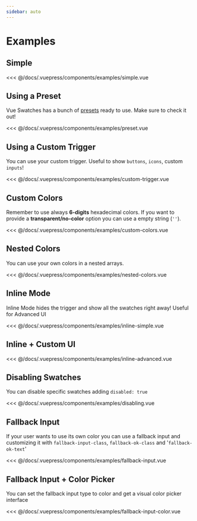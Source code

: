 ```yaml
---
sidebar: auto
---
```


<style>
.form__field {
  display: flex;
  justify-content: space-between;
  align-items: center;
  padding-top: 24px;
  padding-bottom: 24px;
  border-top: 1px solid #cccccc;
  border-bottom: 1px solid #cccccc;
}

.form__label strong {
  font-size: 1.2rem;
}

.form__input__element {
  border: 1px solid transparent;
  border-radius: 3px;
  box-shadow: none;
  line-height: 1.5;
  padding-bottom: calc(0.375em - 1px);
  padding-left: calc(0.625em - 1px);
  padding-right: calc(0.625em - 1px);
  padding-top: calc(0.375em - 1px);
  background-color: white;
  border-color: #dbdbdb;
  color: #363636;
  box-shadow: inset 0 1px 2px rgba(10, 10, 10, 0.1);
}
</style>

# Examples

## Simple

<examples-simple></examples-simple>

<<< @/docs/.vuepress/components/examples/simple.vue

## Using a Preset

Vue Swatches has a bunch of [presets](/presets) ready to use. Make sure to check it out!

<examples-preset></examples-preset>

<<< @/docs/.vuepress/components/examples/preset.vue

## Using a Custom Trigger

You can use your custom trigger. Useful to show `buttons`, `icons`, custom `inputs`!

<examples-custom-trigger></examples-custom-trigger>

<<< @/docs/.vuepress/components/examples/custom-trigger.vue

## Custom Colors

Remember to use always **6-digits** hexadecimal colors. If you want to provide a **transparent/no-color** option you can use a empty string (`''`).

<examples-custom-colors></examples-custom-colors>

<<< @/docs/.vuepress/components/examples/custom-colors.vue

## Nested Colors

You can use your own colors in a nested arrays.

<examples-nested-colors></examples-nested-colors>

<<< @/docs/.vuepress/components/examples/nested-colors.vue

## Inline Mode

Inline Mode hides the trigger and show all the swatches right away! Useful for Advanced UI

<examples-inline-simple></examples-inline-simple>

<<< @/docs/.vuepress/components/examples/inline-simple.vue

## Inline + Custom UI

<examples-inline-advanced></examples-inline-advanced>

<<< @/docs/.vuepress/components/examples/inline-advanced.vue

## Disabling Swatches

You can disable specific swatches adding `disabled: true`

<examples-disabling></examples-disabling>

<<< @/docs/.vuepress/components/examples/disabling.vue

## Fallback Input

If your user wants to use its own color you can use a fallback input and customizing it with `fallback-input-class`, `fallback-ok-class` and '`fallback-ok-text`'

<examples-fallback-input></examples-fallback-input>

<<< @/docs/.vuepress/components/examples/fallback-input.vue

## Fallback Input + Color Picker

You can set the fallback input type to color and get a visual color picker interface

<examples-fallback-input-color></examples-fallback-input-color>

<<< @/docs/.vuepress/components/examples/fallback-input-color.vue
